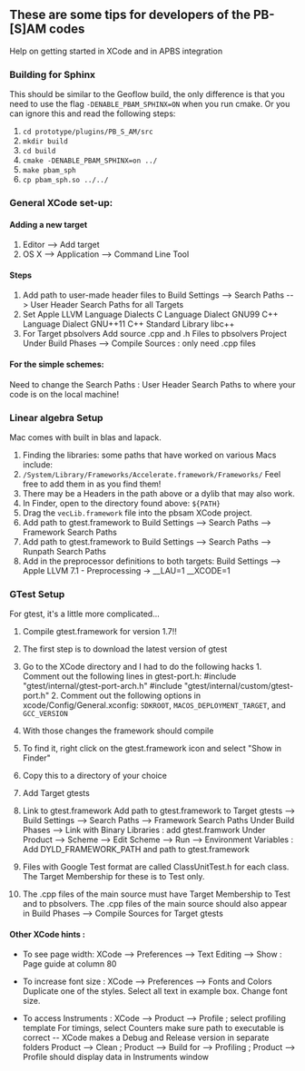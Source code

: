 ## These are some tips for developers of the PB-[S]AM codes

Help on getting started in XCode and in APBS integration

### Building for Sphinx

This should be similar to the Geoflow build, the only difference is that you need to 
use the flag `-DENABLE_PBAM_SPHINX=ON` when you run cmake. Or you can ignore this and
read the following steps:

1. `cd prototype/plugins/PB_S_AM/src`
2. `mkdir build`
3. `cd build`
4. `cmake -DENABLE_PBAM_SPHINX=on ../`
5. `make pbam_sph`
6. `cp pbam_sph.so ../../`


### General XCode set-up: ###

#### Adding a new target ####
1. Editor --> Add target
2. OS X --> Application --> Command Line Tool 

#### Steps ####
1. Add path to user-made header files to Build Settings --> Search Paths --> User Header Search Paths for all Targets
2. Set Apple LLVM Language Dialects
    C Language Dialect    GNU99
    C++ Language Dialect    GNU++11
    C++ Standard Library    libc++
3. For Target pbsolvers
    Add source .cpp and .h Files to pbsolvers Project
    Under Build Phases --> Compile Sources : only need .cpp files
    
#### For the simple schemes: ####

Need to change the Search Paths : User Header Search Paths
to where your code is on the local machine!

### Linear algebra Setup ###
Mac comes with built in blas and lapack.  

1. Finding the libraries: some paths that have worked on various Macs include:
  1. `/System/Library/Frameworks/Accelerate.framework/Frameworks/`
  Feel free to add them in as you find them!
2. There may be a Headers in the path above or a dylib that may also work.
2. In Finder, open to the directory found above: `${PATH}`
2. Drag the `vecLib.framework` file into the pbsam XCode project.
3. Add path to gtest.framework to Build Settings --> Search Paths --> Framework Search Paths
4. Add path to gtest.framework to Build Settings --> Search Paths --> Runpath Search Paths
5. Add in the preprocessor definitions to both targets: Build Settings --> Apple LLVM 7.1 - Preprocessing -> __LAU=1 __XCODE=1

### GTest Setup ###

For gtest, it's a little more complicated...


1. Compile gtest.framework for version 1.7!!
  1. The first step is to download the latest version of gtest
  2. Go to the XCode directory and I had to do the following hacks
    1. Comment out the following lines in gtest-port.h:
         #include "gtest/internal/gtest-port-arch.h"
         #include "gtest/internal/custom/gtest-port.h"
    2. Comment out the following options in xcode/Config/General.xconfig:
        `SDKROOT`, `MACOS_DEPLOYMENT_TARGET`, and `GCC_VERSION`
  3. With those changes the framework should compile
  4. To find it, right click on the gtest.framework icon and select "Show in Finder"
  5. Copy this to a directory of your choice

2. Add Target gtests

3. Link to gtest.framework
    Add path to gtest.framework to Target gtests --> Build Settings --> Search Paths --> Framework Search Paths
    Under Build Phases --> Link with Binary Libraries : add gtest.framwork 
    Under Product --> Scheme --> Edit Scheme --> Run --> Environment Variables : Add DYLD_FRAMEWORK_PATH and path to gtest.framework

4. Files with Google Test format are called ClassUnitTest.h for each class.
    The Target Membership for these is to Test only.

5. The .cpp files of the main source must have Target Membership to Test and to pbsolvers.
    The .cpp files of the main source should also appear in Build Phases --> Compile Sources for Target gtests


#### Other XCode hints : ####
- To see page width:
    XCode --> Preferences --> Text Editing --> Show : Page guide at column 80

- To increase font size :
    XCode --> Preferences --> Fonts and Colors 
    Duplicate one of the styles. Select all text in example box. Change font size. 

- To access Instruments :
    XCode --> Product --> Profile ; select profiling template
        For timings, select Counters
    make sure path to executable is correct -- XCode makes a Debug and Release version in separate folders
    Product --> Clean ; Product --> Build for --> Profiling ; Product --> Profile
        should display data in Instruments window 
